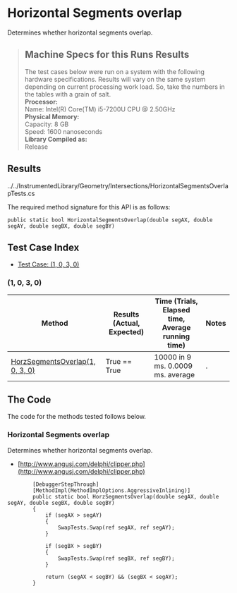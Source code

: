 # Horizontal Segments overlap

Determines whether horizontal segments overlap.

> ## Machine Specs for this Runs Results
> The test cases below were run on a system with the following hardware specifications. Results will vary on the same system depending on current processing work load. So, take the numbers in the tables with a grain of salt.  
> **Processor:**  
> Name: Intel(R) Core(TM) i5-7200U CPU @ 2.50GHz  
  > **Physical Memory:**  
> Capacity: 8 GB  
> Speed: 1600 nanoseconds  
  > **Library Compiled as:**  
> Release  

## Results

../../InstrumentedLibrary/Geometry/Intersections/HorizontalSegmentsOverlapTests.cs

The required method signature for this API is as follows:

```CSharp
public static bool HorizontalSegmentsOverlap(double segAX, double segAY, double segBX, double segBY)
```

## Test Case Index

- [Test Case: (1, 0, 3, 0)](#1,-0,-3,-0)

### (1, 0, 3, 0)

| Method | Results (Actual, Expected) | Time (Trials, Elapsed time, Average running time) | Notes |
|---|---|---|---|
| [HorzSegmentsOverlap(1, 0, 3, 0)](#Horizontal-Segments-overlap) | True == True | 10000 in 9 ms. 0.0009 ms. average | . |

## The Code

The code for the methods tested follows below.

### Horizontal Segments overlap

Determines whether horizontal segments overlap.  
- [http://www.angusj.com/delphi/clipper.php](http://www.angusj.com/delphi/clipper.php)

```CSharp
        [DebuggerStepThrough]
        [MethodImpl(MethodImplOptions.AggressiveInlining)]
        public static bool HorzSegmentsOverlap(double segAX, double segAY, double segBX, double segBY)
        {
            if (segAX > segAY)
            {
                SwapTests.Swap(ref segAX, ref segAY);
            }

            if (segBX > segBY)
            {
                SwapTests.Swap(ref segBX, ref segBY);
            }

            return (segAX < segBY) && (segBX < segAY);
        }
```

